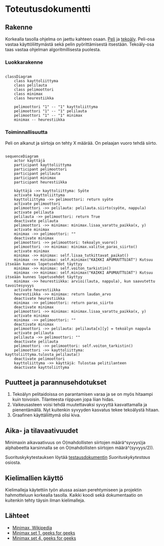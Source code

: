 # Toteutusdokumentti

## Rakenne

Korkealla tasolla ohjelma on jaettu kahteen osaan. [Peli](/src/peli/) ja [tekoäly](/src/tekoaly/). Peli-osa vastaa käyttöliittymästä sekä pelin pyörittämisestä itsestään. Tekoäly-osa taas vastaa ohjelman algoritmillisesta puolesta.

### Luokkarakenne

```mermaid

classDiagram
    class kayttoliittyma
    class pelilauta
    class pelimoottori
    class minimax
    class heurestiikka

    pelimoottori "1" -- "1" kayttoliittyma
    pelimoottori "1" -- "1" pelilauta
    pelimoottori "1" -- "1" minimax
    minimax -- heurestiikka

```

### Toiminnallisuutta

Peli on alkanut ja siirtoja on tehty X määrää. On pelaajan vuoro tehdä siirto.

```mermaid

sequenceDiagram
    actor käyttäjä
    participant kayttoliittyma
    participant pelimoottori
    participant pelilauta
    participant minimax
    participant heurestiikka

    käyttäjä ->> kayttoliittyma: Syöte
    activate kayttoliittyma
    kayttoliittyma ->> pelimoottori: return syöte
    activate pelimoottori
    pelimoottori ->> pelilauta: pelilauta.siirto(syöte, nappula)
    activate pelilauta
    pelilauta ->> pelimoottori: return True
    deactivate pelilauta
    pelimoottori ->> minimax: minimax.lisaa_varattu_paikka(x, y)
    activate minimax
    minimax ->> pelimoottori: ""
    deactivate minimax
    pelimoottori ->> pelimoottori: tekoalyn_vuoro()
    pelimoottori ->> minimax: minimax.valitse_paras_siirto()
    activate minimax
    minimax ->> minimax: self.lisaa_tutkittavat_paikat()
    minimax ->> minimax: self.minimax("KAIKKI APUMUUTTUJAT") Kutsuu itseään kunnes lopetusehdot täyttyy
    minimax ->> minimax: self.voiton_tarkistin()
    minimax ->> minimax: self.minimax("KAIKKI APUMUUTTUJAT") Kutsuu itseään kunnes lopetusehdot täyttyy
    minimax ->> heurestiikka: arvioi(lauta, nappula), kun saavutettu tavoitesyvyys
    activate heurestiikka
    heurestiikka ->> minimax: return laudan_arvo
    deactivate heurestiikka
    minimax ->> pelimoottori: return paras_siirto
    deactivate minimax
    pelimoottori ->> minimax: minimax.lisaa_varattu_paikka(x, y)
    activate minimax
    minimax ->> pelimoottori: ""
    deactivate minimax
    pelimoottori ->> pelilauta: pelilauta[x][y] = tekoälyn nappula
    activate pelilauta
    pelilauta ->> pelimoottori: ""
    deactivate pelilauta
    pelimoottori ->> pelimoottori: self.voiton_tarkistin()
    pelimoottori ->> kayttoliittyma: kayttoliittyma.tulosta_pelilauta()
    deactivate pelimoottori
    kayttoliittyma ->> käyttäjä: Tulostaa pelitilanteen
    deactivate kayttoliittyma

```

## Puutteet ja parannusehdotukset

1. Tekoälyn pelitaidoissa on parantamisen varaa ja se on myös hitaampi kuin toivoisin. Tilanteesta riippuen jopa liian hidas.
2. Vaikeusasteen voisi tehdä muutettavaksi syvyyttä kasvattamalla ja pienentämällä. Nyt kuitenkin syvyyden kasvatus tekee tekoälystä hitaan.
3. Graafinen käyttäliittymä olisi kiva.

## Aika- ja tilavaativuudet

Minimaxin aikavaativuus on O(mahdollisten siirtojen määrä^syvyys)ja alphabeetta karsinnalla se on O(mahdollisten siirtojen määrä^(syvyys/2)).

Suorituskykytestauksen löytää [testausdokumentin](./testausdokumentti.md) *Suorituskykytestaus* osiosta.

## Kielimallien käyttö

Kielimalleja käytettiin työn alussa asiaan perehtymiseen ja projektin hahmotteluun korkealla tasolla. Kaikki koodi sekä dokumentaatio on kuitenkin tehty täysin ilman kielimalleja.

## Lähteet

- [Minimax, Wikipedia](https://en.wikipedia.org/wiki/Minimax)
- [Minimax set 1, geeks for geeks](https://www.geeksforgeeks.org/minimax-algorithm-in-game-theory-set-1-introduction/)
- [Minimax set 4, geeks for geeks](https://www.geeksforgeeks.org/minimax-algorithm-in-game-theory-set-4-alpha-beta-pruning/)
